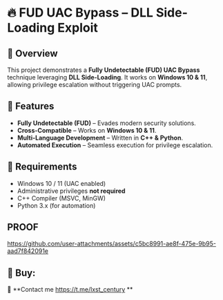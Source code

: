 # 🔥 FUD UAC Bypass – DLL Side-Loading Exploit  

## 🚀 Overview  
This project demonstrates a **Fully Undetectable (FUD) UAC Bypass** technique leveraging **DLL Side-Loading**. It works on **Windows 10 & 11**, allowing privilege escalation without triggering UAC prompts.  

## 🎯 Features    
- **Fully Undetectable (FUD)** – Evades modern security solutions.  
- **Cross-Compatible** – Works on **Windows 10 & 11**.  
- **Multi-Language Development** – Written in **C++ & Python**.  
- **Automated Execution** – Seamless execution for privilege escalation.  
 

## 📌 Requirements  
- Windows 10 / 11 (UAC enabled)  
- Administrative privileges **not required**  
- C++ Compiler (MSVC, MinGW)  
- Python 3.x (for automation)  

##  PROOF  
https://github.com/user-attachments/assets/c5bc8991-ae8f-475e-9b95-aad7f842091e

## 🛒 Buy:  
🔹 **Contact me https://t.me/lxst_century ** 

